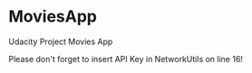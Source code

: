 # MoviesApp
Udacity Project Movies App

Please don't forget to insert API Key in NetworkUtils on line 16!
